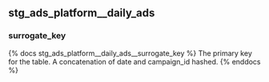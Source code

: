 ## stg_ads_platform__daily_ads

### surrogate_key
{% docs stg_ads_platform__daily_ads__surrogate_key %}
The primary key for the table. A concatenation of date and campaign_id hashed.
{% enddocs %}